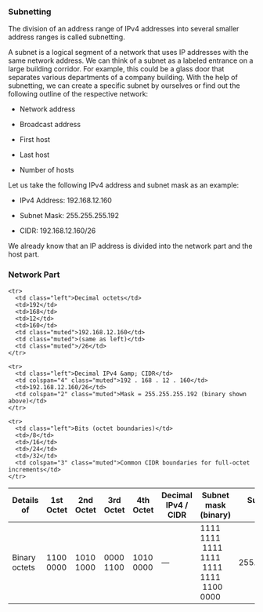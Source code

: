 <h3>Subnetting</h3>

The division of an address range of IPv4 addresses into several smaller address ranges is called subnetting.

A subnet is a logical segment of a network that uses IP addresses with the same network address. We can think of a subnet as a labeled entrance on a large building corridor. For example, this could be a glass door that separates various departments of a company building. With the help of subnetting, we can create a specific subnet by ourselves or find out the following outline of the respective network:

- Network address

- Broadcast address

- First host

- Last host

- Number of hosts

Let us take the following IPv4 address and subnet mask as an example:

- IPv4 Address: 192.168.12.160

- Subnet Mask: 255.255.255.192

- CIDR: 192.168.12.160/26

We already know that an IP address is divided into the network part and the host part.

<h3>Network Part</h3>

<table>
  <thead>
    <tr>
      <th>Details of</th>
      <th>1st Octet</th>
      <th>2nd Octet</th>
      <th>3rd Octet</th>
      <th>4th Octet</th>
      <th>Decimal IPv4 / CIDR</th>
      <th>Subnet mask (binary)</th>
      <th>Subnet mask (dotted)</th>
    </tr>
  </thead>
  <tbody>
    <tr>
      <td class="left">Binary octets</td>
      <td>1100 0000</td>
      <td>1010 1000</td>
      <td>0000 1100</td>
      <td>1010 0000</td>
      <td class="muted">—</td>
      <td>1111 1111 &nbsp;1111 1111 &nbsp;1111 1111 &nbsp;1100 0000</td>
      <td>255.255.255.192</td>
    </tr>

    <tr>
      <td class="left">Decimal octets</td>
      <td>192</td>
      <td>168</td>
      <td>12</td>
      <td>160</td>
      <td class="muted">192.168.12.160</td>
      <td class="muted">(same as left)</td>
      <td class="muted">/26</td>
    </tr>

    <tr>
      <td class="left">Decimal IPv4 &amp; CIDR</td>
      <td colspan="4" class="muted">192 . 168 . 12 . 160</td>
      <td>192.168.12.160/26</td>
      <td colspan="2" class="muted">Mask = 255.255.255.192 (binary shown above)</td>
    </tr>

    <tr>
      <td class="left">Bits (octet boundaries)</td>
      <td>/8</td>
      <td>/16</td>
      <td>/24</td>
      <td>/32</td>
      <td colspan="3" class="muted">Common CIDR boundaries for full-octet increments</td>
    </tr>

  </tbody>
</table>
